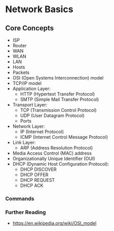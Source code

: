 # Network Basics

## Core Concepts

- ISP
- Router
- WAN
- WLAN
- LAN
- Hosts
- Packets
- OSI (Open Systems Interconnection) model
- TCP/IP model
- Application Layer:
    - HTTP (Hypertext Transfer Protocol)
    - SMTP (Simple Mail Transfer Protocol)
- Transport Layer:
    - TCP (Transmission Control Protocol)
    - UDP (User Datagram Protocol)
    - Ports
- Network Layer:
    - IP (Internet Protocol)
    - ICMP (Internet Control Message Protocol)
- Link Layer:
    - ARP (Address Resolution Protocol)
- Media Access Control (MAC) address
- Organizationally Unique Identifier (OUI)
- DHCP (Dynamic Host Configuration Protocol):
    - DHCP DISCOVER
    - DHCP OFFER
    - DHCP REQUEST
    - DHCP ACK

### Commands



### Further Reading

- https://en.wikipedia.org/wiki/OSI_model